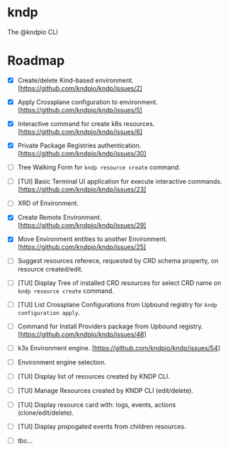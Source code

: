 # kndp
The @kndpio CLI

# Roadmap
- [X] Create/delete Kind-based environment. [https://github.com/kndpio/kndp/issues/2]
- [X] Apply Crossplane configuration to environment. [https://github.com/kndpio/kndp/issues/5]
- [X] Interactive command for create k8s resources. [https://github.com/kndpio/kndp/issues/6]
- [X] Private Package Registries authentication. [https://github.com/kndpio/kndp/issues/30]
- [ ] Tree Walking Form for `kndp resource create` command.
- [ ] [TUI] Basic Terminal UI application for execute interactive commands. [https://github.com/kndpio/kndp/issues/23]
- [ ] XRD of Environment.
- [X] Create Remote Environment. [https://github.com/kndpio/kndp/issues/29]
- [X] Move Environment entities to another Environment. [https://github.com/kndpio/kndp/issues/25]
- [ ] Suggest resources referece, requested by CRD schema property, on resource created/edit.
- [ ] [TUI] Display Tree of installed CRD resources for select CRD name on `kndp resource create` command.
- [ ] [TUI] List Crossplane Configurations from Upbound registry for `kndp configuration apply`.
- [ ] Command for Install Providers package from Upbound registry. [https://github.com/kndpio/kndp/issues/48]
- [ ] k3s Environment engine. [https://github.com/kndpio/kndp/issues/54]
- [ ] Environment engine selection.
- [ ] [TUI] Display list of resources created by KNDP CLI.
- [ ] [TUI] Manage Resources created by KNDP CLI (edit/delete).
- [ ] [TUI] Display resource card with: logs, events, actions (clone/edit/delete).
- [ ] [TUI] Display propogated events from children resources.
- [ ] tbc...

